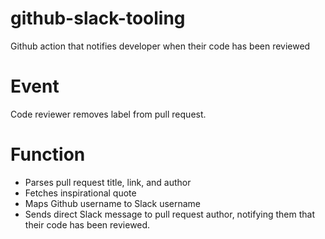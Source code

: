 # github-slack-tooling
Github action that notifies developer when their code has been reviewed

# Event

Code reviewer removes label from pull request.

# Function

- Parses pull request title, link, and author
- Fetches inspirational quote
- Maps Github username to Slack username
- Sends direct Slack message to pull request author, notifying them that their code has been reviewed.